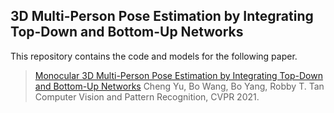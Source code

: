 ## 3D Multi-Person Pose Estimation by Integrating Top-Down and Bottom-Up Networks

This repository contains the code and models for the following paper. 

> [Monocular 3D Multi-Person Pose Estimation by Integrating Top-Down and Bottom-Up Networks](https://arxiv.org/pdf/2104.01797.pdf) 
> Cheng Yu, Bo Wang, Bo Yang, Robby T. Tan  
> Computer Vision and Pattern Recognition, CVPR 2021.
